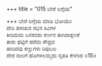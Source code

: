 +++
title = "015 ಬೇರೆ ಲಗ್ಗೆಯ"

+++
ಬೇರೆ ಲಗ್ಗೆಯ ಮಾಡಿ ಭೋಯೆಂ  
ದೇರಿ ಹಳಚುವ ರಭಸ ಕಿವಿಗಳ  
ಕೀರಿದುದು ಬಳಿಕವರು ಕರ್ಣನ ತಾಗಿದಾಕ್ಷಣಕೆ  
ತಾರು ಥಟ್ಟಿಗೆ ಹರೆದು ರೌದ್ರವ  
ಹಾರಿದವು ಕಣ್ಣುಗಳು ರಿಪುಬಲ  
ದೇರ ನಾಲಗೆ ಹೊಗಳಲಮ್ಮದು ನೃಪತಿ ಕೇಳೆಂದ     ॥15॥